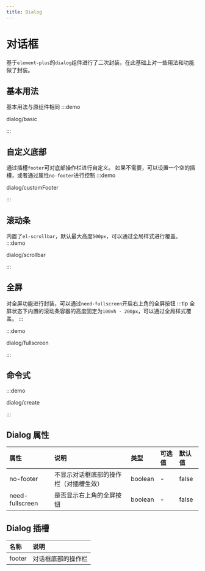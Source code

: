 ```yaml
---
title: Dialog
---
```


# 对话框
基于`element-plus`的`dialog`组件进行了二次封装，在此基础上对一些用法和功能做了封装。

## 基本用法
基本用法与原组件相同
:::demo

dialog/basic

:::

## 自定义底部
通过插槽`footer`可对底部操作栏进行自定义。
如果不需要，可以设置一个空的插槽，或者通过属性`no-footer`进行控制
:::demo

dialog/customFooter

:::

## 滚动条
内置了`el-scrollbar`，默认最大高度`500px`，可以通过全局样式进行覆盖。
:::demo

dialog/scrollbar

:::

## 全屏
对全屏功能进行封装，可以通过`need-fullscreen`开启右上角的全屏按钮
:::tip
全屏状态下内置的滚动条容器的高度固定为`100vh - 200px`，可以通过全局样式覆盖。
:::

:::demo

dialog/fullscreen

:::

## 命令式

:::demo

dialog/create

:::

## Dialog 属性
| 属性 | 说明 | 类型 | 可选值 | 默认值 |
| :---- | :--- | :---- | :----- | :------ |
| no-footer | 不显示对话框底部的操作栏（对插槽生效） | boolean | - | false |
| need-fullscreen | 是否显示右上角的全屏按钮 | boolean | - | false |

## Dialog 插槽
| 名称   | 说明                                 |
| :----- | :----------------------------------- |
| footer | 对话框底部的操作栏


